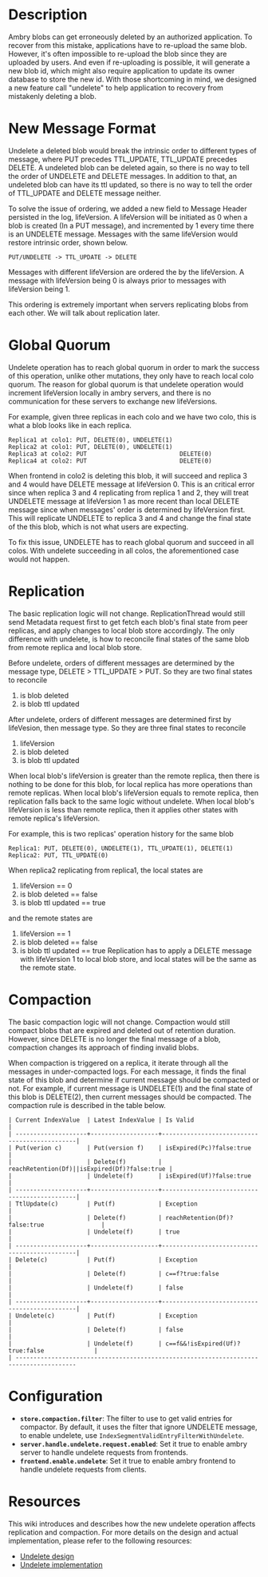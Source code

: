 # Description
Ambry blobs can get erroneously deleted by an authorized application. To recover from this mistake, applications have to re-upload the same blob. However, it's often impossible to re-upload the blob since they are uploaded by users. And even if re-uploading is possible, it will generate a new blob id, which might also require application to update its owner database to store the new id. With those shortcoming in mind, we designed a new feature call "undelete" to help application to recovery from mistakenly deleting a blob.
# New Message Format
Undelete a deleted blob would break the intrinsic order to different types of message, where PUT precedes TTL_UPDATE, TTL_UPDATE precedes DELETE. A undeleted blob can be deleted again, so there is no way to tell the order of UNDELETE and DELETE messages. In addition to that, an undeleted blob can have its ttl updated, so there is no way to tell the order of TTL_UPDATE and DELETE message neither.

To solve the issue of ordering, we added a new field to Message Header persisted in the log, lifeVersion. A lifeVersion will be initiated as 0 when a blob is created (In a PUT message), and incremented by 1 every time there is an UNDELETE message. Messages with the same lifeVersion would restore intrinsic order, shown below. 

    PUT/UNDELETE -> TTL_UPDATE -> DELETE
Messages with different lifeVersion are ordered the by the lifeVersion. A message with lifeVersion being 0 is always prior to messages with lifeVersion being 1.

This ordering is extremely important when servers replicating blobs from each other. We will talk about replication later.
# Global Quorum
Undelete operation has to reach global quorum in order to mark the success of this operation, unlike other mutations, they only have to reach local colo quorum. The reason for global quorum is that undelete operation would increment lifeVersion locally in ambry servers, and there is no communication for these servers to exchange new lifeVersions.

For example, given three replicas in each colo and we have two colo, this is what a blob looks like in each replica.

    Replica1 at colo1: PUT, DELETE(0), UNDELETE(1)
    Replica2 at colo1: PUT, DELETE(0), UNDELETE(1)
    Replica3 at colo2: PUT                          DELETE(0)
    Replica4 at colo2: PUT                          DELETE(0)

When frontend in colo2 is deleting this blob, it will succeed and replica 3 and 4 would have DELETE message at lifeVersion 0. This is an critical error since when replica 3 and 4 replicating from replica 1 and 2, they will treat UNDELETE message at lifeVersion 1 as more recent than local DELETE message since when messages' order is determined by lifeVersion first. This will replicate UNDELETE to replica 3 and 4 and change the final state of the this blob, which is not what users are expecting. 

To fix this issue, UNDELETE has to reach global quorum and succeed in all colos. With undelete succeeding in all colos, the aforementioned case would not happen.
# Replication
The basic replication logic will not change. ReplicationThread would still send Metadata request first to get fetch each blob's final state from peer replicas, and apply changes to local blob store accordingly. The only difference with undelete, is how to reconcile final states of the same blob from remote replica and local blob store.

Before undelete, orders of different messages are determined by the message type, DELETE > TTL_UPDATE > PUT. So they are two final states to reconcile
1. is blob deleted
2. is blob ttl updated

After undelete, orders of different messages are determined first by lifeVesion, then message type. So they are three final states to reconcile
1. lifeVersion
2. is blob deleted
3. is blob ttl updated

When local blob's lifeVersion is greater than the remote replica, then there is nothing to be done for this blob, for local replica has more operations than remote replicas. When local blob's lifeVersion equals to remote replica, then replication falls back to the same logic without undelete. When local blob's lifeVersion is less than remote replica, then it applies other states with remote replica's lifeVersion.

For example, this is two replicas' operation history for the same blob

    Replica1: PUT, DELETE(0), UNDELETE(1), TTL_UPDATE(1), DELETE(1)
    Replica2: PUT, TTL_UPDATE(0)

When replica2 replicating from replica1, the local states are
1. lifeVersion == 0
2. is blob deleted == false
3. is blob ttl updated == true

and the remote states are
1. lifeVersion == 1
2. is blob deleted == false
3. is blob ttl updated == true
Replication has to apply a DELETE message with lifeVersion 1 to local blob store, and local states will be the same as the remote state.

# Compaction
The basic compaction logic will not change. Compaction would still compact blobs that are expired and deleted out of retention duration. However, since DELETE is no longer the final message of a blob, compaction changes its approach of finding invalid blobs.

When compaction is triggered on a replica, it iterate through all the messages in under-compacted logs. For each message, it finds the final state of this blob and determine if current message should be compacted or not. For example, if current message is UNDELETE(1) and the final state of this blob is DELETE(2), then current messages should be compacted. The compaction rule is described in the table below.

    | Current IndexValue  | Latest IndexValue | Is Valid                                     |
    | --------------------+-------------------+----------------------------------------------|
    | Put(verion c)       | Put(version f)    | isExpired(Pc)?false:true                     |
    |                     | Delete(f)         | reachRetention(Df)||isExpired(Df)?false:true |
    |                     | Undelete(f)       | isExpired(Uf)?false:true                     |
    | --------------------+-------------------+----------------------------------------------|
    | TtlUpdate(c)        | Put(f)            | Exception                                    |
    |                     | Delete(f)         | reachRetention(Df)?false:true                |
    |                     | Undelete(f)       | true                                         |
    | --------------------+-------------------+----------------------------------------------|
    | Delete(c)           | Put(f)            | Exception                                    |
    |                     | Delete(f)         | c==f?true:false                              |
    |                     | Undelete(f)       | false                                        |
    | --------------------+-------------------+----------------------------------------------|
    | Undelete(c)         | Put(f)            | Exception                                    |
    |                     | Delete(f)         | false                                        |
    |                     | Undelete(f)       | c==f&&!isExpired(Uf)?true:false              |
    | ---------------------------------------------------------------------------------------

# Configuration
* **`store.compaction.filter`**: The filter to use to get valid entries for compactor. By default, it uses the filter that ignore UNDELETE message, to enable undelete, use `IndexSegmentValidEntryFilterWithUndelete`.
* **`server.handle.undelete.request.enabled`**: Set it true to enable ambry server to handle undelete requests from frontends.
* **`frontend.enable.undelete`**: Set it true to enable ambry frontend to handle undelete requests from clients.
# Resources
This wiki introduces and describes how the new undelete operation affects replication and compaction. For more details on the design and actual implementation, please refer to the following resources:
* [Undelete design](https://docs.google.com/document/d/1uOUzuu70Akgmlr_J-g3ScO4E7gA8mxnjn868wZ_iS_0/edit?usp=sharing)
* [Undelete implementation](https://docs.google.com/document/d/1rm6NBOUeZRMbuF26116lerytiW3tde38I23cZVr3SG0/edit?usp=sharing)
